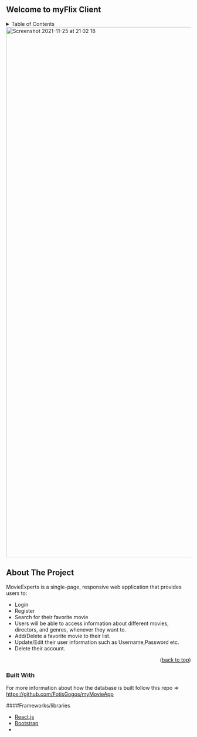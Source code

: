 ## Welcome to myFlix Client

<!-- TABLE OF CONTENTS -->
<details>
  <summary>Table of Contents</summary>
  <ol>
    <li>
      <a href="#about-the-project">About The Project</a>
      <ul>
        <li><a href="#built-with">Built With</a></li>
      </ul>
    </li>
    <li>
      <a href="#getting-started">Getting Started</a>
      <ul>
        <li><a href="#prerequisites">Prerequisites</a></li>
        <li><a href="#installation">Installation</a></li>
      </ul>
  </ol>
</details>


<img width="1440" alt="Screenshot 2021-11-25 at 21 02 18" src="https://user-images.githubusercontent.com/83247314/143495576-7d304c8e-09ec-4f4d-ae48-3b5e30f481ff.png">


<!-- ABOUT THE PROJECT -->
## About The Project

MovieExperts is a single-page, responsive web application that provides users to:

* Login 
* Register
* Search for their favorite movie
* Users will be able to access information about different movies,
directors, and genres, whenever they want to.
* Add/Delete a favorite movie to their list.
* Update/Edit their user information such as Username,Password etc.
* Delete their account.

<p align="right">(<a href="#top">back to top</a>)</p>

### Built With

For more information about how the database is built follow this repo => https://github.com/FotisGogos/myMovieApp

####Frameworks/libraries

* [React.js](https://reactjs.org/)
* [Bootstrap](https://getbootstrap.com)
* 
